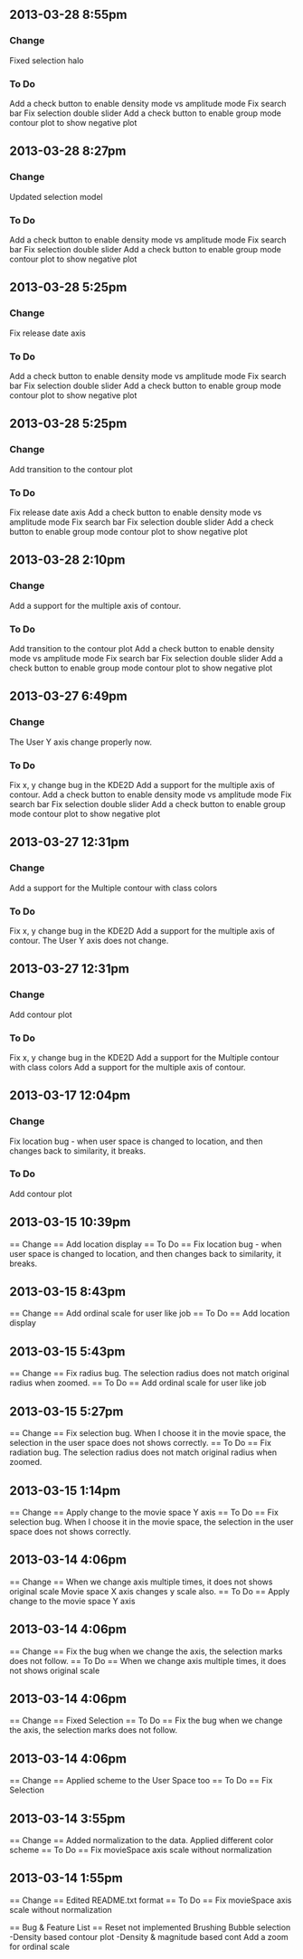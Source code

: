 ## 2013-03-28 8:55pm ##
### Change 
Fixed selection halo
### To Do 
Add a check button to enable density mode vs amplitude mode
Fix search bar
Fix selection double slider
Add a check button to enable group mode contour plot to show negative plot



## 2013-03-28 8:27pm ##
### Change 
Updated selection model
### To Do 
Add a check button to enable density mode vs amplitude mode
Fix search bar
Fix selection double slider
Add a check button to enable group mode contour plot to show negative plot



## 2013-03-28 5:25pm ##
### Change 
Fix release date axis
### To Do 
Add a check button to enable density mode vs amplitude mode
Fix search bar
Fix selection double slider
Add a check button to enable group mode contour plot to show negative plot



## 2013-03-28 5:25pm ##
### Change 
Add transition to the contour plot
### To Do 
Fix release date axis
Add a check button to enable density mode vs amplitude mode
Fix search bar
Fix selection double slider
Add a check button to enable group mode contour plot to show negative plot



## 2013-03-28 2:10pm ##
### Change 
Add a support for the multiple axis of contour. 
### To Do 
Add transition to the contour plot
Add a check button to enable density mode vs amplitude mode
Fix search bar
Fix selection double slider
Add a check button to enable group mode contour plot to show negative plot


## 2013-03-27 6:49pm ##
### Change 
The User Y axis change properly now.
### To Do 
Fix x, y change bug in the KDE2D
Add a support for the multiple axis of contour. 
Add a check button to enable density mode vs amplitude mode
Fix search bar
Fix selection double slider
Add a check button to enable group mode contour plot to show negative plot


## 2013-03-27 12:31pm ##
### Change 
Add a support for the Multiple contour with class colors
### To Do 
Fix x, y change bug in the KDE2D
Add a support for the multiple axis of contour. 
The User Y axis does not change. 


## 2013-03-27 12:31pm ##
### Change 
Add contour plot
### To Do 
Fix x, y change bug in the KDE2D
Add a support for the Multiple contour with class colors
Add a support for the multiple axis of contour. 


## 2013-03-17 12:04pm ##
### Change 
Fix location bug - when user space is changed to location, and then changes back to similarity, it breaks. 
### To Do 
Add contour plot


## 2013-03-15 10:39pm ##
== Change ==
Add location display
== To Do ==
Fix location bug - when user space is changed to location, and then changes back to similarity, it breaks. 




## 2013-03-15 8:43pm ##
== Change ==
Add ordinal scale for user like job
== To Do ==
Add location display



## 2013-03-15 5:43pm ##
== Change ==
Fix radius bug.  The selection radius does not match original radius when zoomed. 
== To Do ==
Add ordinal scale for user like job




## 2013-03-15 5:27pm ##
== Change ==
Fix selection bug.  When I choose it in the movie space, the selection in the user space does not shows correctly.
== To Do ==
Fix radiation bug.  The selection radius does not match original radius when zoomed. 




## 2013-03-15 1:14pm ##
== Change ==
Apply change to the movie space Y axis 
== To Do ==
Fix selection bug.  When I choose it in the movie space, the selection in the user space does not shows correctly.



## 2013-03-14 4:06pm ##
== Change ==
When we change axis multiple times, it does not shows original scale
Movie space X axis changes y scale also.
== To Do ==
Apply change to the movie space Y axis 




## 2013-03-14 4:06pm ##
== Change ==
Fix the bug when we change the axis, the selection marks does not follow. 
== To Do ==
When we change axis multiple times, it does not shows original scale


## 2013-03-14 4:06pm ##
== Change ==
Fixed Selection
== To Do ==
Fix the bug when we change the axis, the selection marks does not follow. 




## 2013-03-14 4:06pm ##
== Change ==
Applied scheme to the User Space too
== To Do ==
Fix Selection 



## 2013-03-14 3:55pm ##
== Change ==
Added normalization to the data. 
Applied different color scheme
== To Do ==
Fix movieSpace axis scale without normalization


## 2013-03-14 1:55pm ##
== Change ==
Edited README.txt format
== To Do ==
Fix movieSpace axis scale without normalization


== Bug & Feature List ==
Reset not implemented
Brushing
Bubble selection
-Density based contour plot
-Density & magnitude based cont
Add a zoom for ordinal scale 

